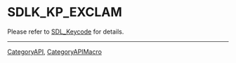 # SDLK_KP_EXCLAM

Please refer to [SDL_Keycode](SDL_Keycode) for details.

----
[CategoryAPI](CategoryAPI), [CategoryAPIMacro](CategoryAPIMacro)

